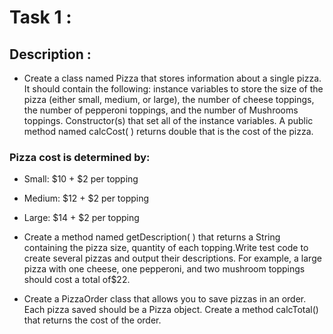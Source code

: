 # Task 1 :
## Description :

- Create a class named Pizza that stores information about a single pizza. It should contain the following: 
instance variables to store the size of the pizza  (either small,  medium, or large),
the number of cheese toppings, the number of pepperoni toppings, and the number of Mushrooms toppings. 
Constructor(s) that set all of the instance variables.
A public method named calcCost( ) returns double that is the cost of the pizza.


### Pizza cost is determined by:

- Small: $10 + $2 per topping
- Medium: $12 + $2 per topping
- Large: $14 + $2 per topping


- Create a method named getDescription( ) that returns a String containing the pizza size, quantity of each topping.Write test code to create several pizzas and output their descriptions. For example, a large pizza with one cheese, one pepperoni, and two mushroom toppings should cost a total of$22. 

- Create a PizzaOrder class that allows you to save pizzas in an order. Each pizza saved should be a Pizza object. Create a method calcTotal() that returns the cost of the order.
